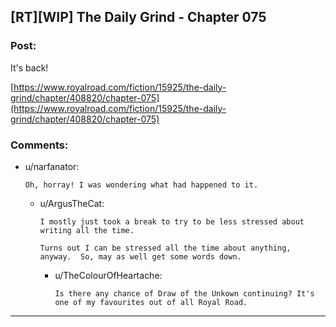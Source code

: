 ## [RT][WIP] The Daily Grind - Chapter 075

### Post:

It's back!

[https://www.royalroad.com/fiction/15925/the-daily-grind/chapter/408820/chapter-075](https://www.royalroad.com/fiction/15925/the-daily-grind/chapter/408820/chapter-075)

### Comments:

- u/narfanator:
  ```
  Oh, horray! I was wondering what had happened to it.
  ```

  - u/ArgusTheCat:
    ```
    I mostly just took a break to try to be less stressed about writing all the time.  

    Turns out I can be stressed all the time about anything, anyway.  So, may as well get some words down.
    ```

    - u/TheColourOfHeartache:
      ```
      Is there any chance of Draw of the Unkown continuing? It's one of my favourites out of all Royal Road.
      ```

---

